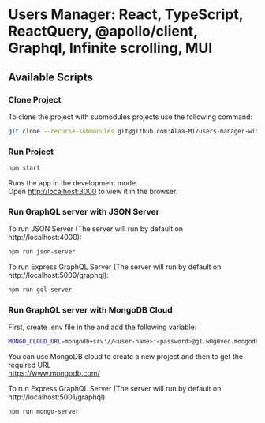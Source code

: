 # Users Manager: React, TypeScript, ReactQuery, @apollo/client, Graphql, Infinite scrolling, MUI

## Available Scripts

### Clone Project

To clone the project with submodules projects use the following command:
```bash
git clone --recurse-submodules git@github.com:Alaa-M1/users-manager-with-reactquery-graphql.git
```

### Run Project

```bash
npm start
```
Runs the app in the development mode.\
Open [http://localhost:3000](http://localhost:3000) to view it in the browser.


### Run GraphQL server with JSON Server

To run JSON Server (The server will run by default on http://localhost:4000):
```bash
npm run json-server
```



To run Express GraphQL Server (The server will run by default on http://localhost:5000/graphql):
```bash
npm run gql-server
```

### Run GraphQL server with MongoDB Cloud

First, create .env file in the  and add the following variable:
```bash
MONGO_CLOUD_URL=mongodb+srv://<user-name>:<password>@g1.w0g0vec.mongodb.net/<database>
```
You can use MongoDB cloud to create a new project and then to get the required URL<br>
https://www.mongodb.com/<br>

To run Express GraphQL Server (The server will run by default on http://localhost:5001/graphql):
```bash
npm run mongo-server
```


